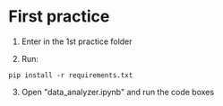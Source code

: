 # First practice

1. Enter in the 1st practice folder

2. Run:

```
pip install -r requirements.txt
```

3. Open "data_analyzer.ipynb" and run the code boxes